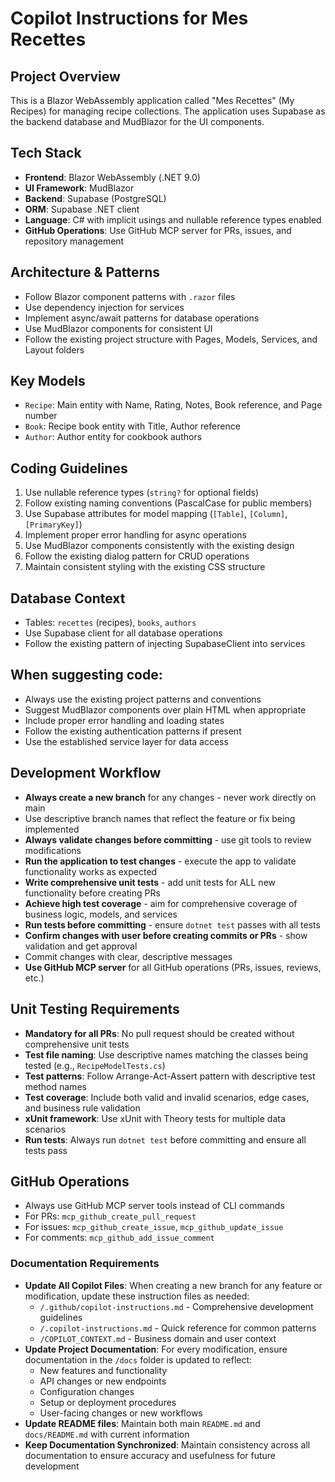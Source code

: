 # Copilot Instructions for Mes Recettes

## Project Overview
This is a Blazor WebAssembly application called "Mes Recettes" (My Recipes) for managing recipe collections. The application uses Supabase as the backend database and MudBlazor for the UI components.

## Tech Stack
- **Frontend**: Blazor WebAssembly (.NET 9.0)
- **UI Framework**: MudBlazor
- **Backend**: Supabase (PostgreSQL)
- **ORM**: Supabase .NET client
- **Language**: C# with implicit usings and nullable reference types enabled
- **GitHub Operations**: Use GitHub MCP server for PRs, issues, and repository management

## Architecture & Patterns
- Follow Blazor component patterns with `.razor` files
- Use dependency injection for services
- Implement async/await patterns for database operations
- Use MudBlazor components for consistent UI
- Follow the existing project structure with Pages, Models, Services, and Layout folders

## Key Models
- `Recipe`: Main entity with Name, Rating, Notes, Book reference, and Page number
- `Book`: Recipe book entity with Title, Author reference
- `Author`: Author entity for cookbook authors

## Coding Guidelines
1. Use nullable reference types (`string?` for optional fields)
2. Follow existing naming conventions (PascalCase for public members)
3. Use Supabase attributes for model mapping (`[Table]`, `[Column]`, `[PrimaryKey]`)
4. Implement proper error handling for async operations
5. Use MudBlazor components consistently with the existing design
6. Follow the existing dialog pattern for CRUD operations
7. Maintain consistent styling with the existing CSS structure

## Database Context
- Tables: `recettes` (recipes), `books`, `authors`
- Use Supabase client for all database operations
- Follow the existing pattern of injecting SupabaseClient into services

## When suggesting code:
- Always use the existing project patterns and conventions
- Suggest MudBlazor components over plain HTML when appropriate
- Include proper error handling and loading states
- Follow the existing authentication patterns if present
- Use the established service layer for data access

## Development Workflow
- **Always create a new branch** for any changes - never work directly on main
- Use descriptive branch names that reflect the feature or fix being implemented
- **Always validate changes before committing** - use git tools to review modifications
- **Run the application to test changes** - execute the app to validate functionality works as expected
- **Write comprehensive unit tests** - add unit tests for ALL new functionality before creating PRs
- **Achieve high test coverage** - aim for comprehensive coverage of business logic, models, and services
- **Run tests before committing** - ensure `dotnet test` passes with all tests
- **Confirm changes with user before creating commits or PRs** - show validation and get approval
- Commit changes with clear, descriptive messages
- **Use GitHub MCP server** for all GitHub operations (PRs, issues, reviews, etc.)

## Unit Testing Requirements
- **Mandatory for all PRs**: No pull request should be created without comprehensive unit tests
- **Test file naming**: Use descriptive names matching the classes being tested (e.g., `RecipeModelTests.cs`)
- **Test patterns**: Follow Arrange-Act-Assert pattern with descriptive test method names
- **Test coverage**: Include both valid and invalid scenarios, edge cases, and business rule validation
- **xUnit framework**: Use xUnit with Theory tests for multiple data scenarios
- **Run tests**: Always run `dotnet test` before committing and ensure all tests pass

## GitHub Operations
- Always use GitHub MCP server tools instead of CLI commands
- For PRs: `mcp_github_create_pull_request`
- For issues: `mcp_github_create_issue`, `mcp_github_update_issue`
- For comments: `mcp_github_add_issue_comment`

### Documentation Requirements
- **Update All Copilot Files**: When creating a new branch for any feature or modification, update these instruction files as needed:
  - `/.github/copilot-instructions.md` - Comprehensive development guidelines
  - `/.copilot-instructions.md` - Quick reference for common patterns
  - `/COPILOT_CONTEXT.md` - Business domain and user context
- **Update Project Documentation**: For every modification, ensure documentation in the `/docs` folder is updated to reflect:
  - New features and functionality
  - API changes or new endpoints
  - Configuration changes
  - Setup or deployment procedures
  - User-facing changes or new workflows
- **Update README files**: Maintain both main `README.md` and `docs/README.md` with current information
- **Keep Documentation Synchronized**: Maintain consistency across all documentation to ensure accuracy and usefulness for future development
